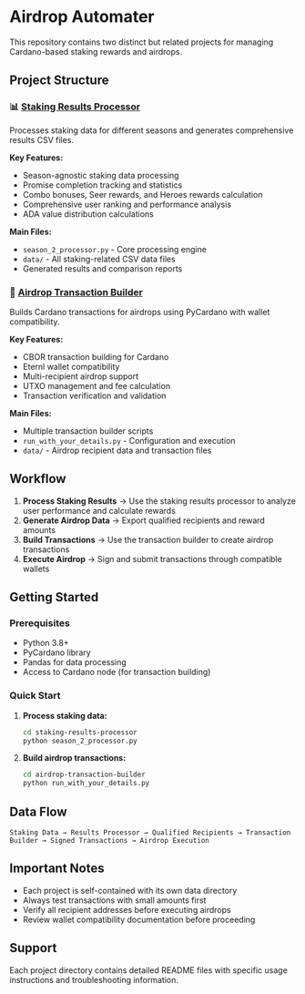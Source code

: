 # Airdrop Automater

This repository contains two distinct but related projects for managing Cardano-based staking rewards and airdrops.

## Project Structure

### 📊 [Staking Results Processor](./staking-results-processor/)
Processes staking data for different seasons and generates comprehensive results CSV files.

**Key Features:**
- Season-agnostic staking data processing
- Promise completion tracking and statistics
- Combo bonuses, Seer rewards, and Heroes rewards calculation
- Comprehensive user ranking and performance analysis
- ADA value distribution calculations

**Main Files:**
- `season_2_processor.py` - Core processing engine
- `data/` - All staking-related CSV data files
- Generated results and comparison reports

### 🚀 [Airdrop Transaction Builder](./airdrop-transaction-builder/)
Builds Cardano transactions for airdrops using PyCardano with wallet compatibility.

**Key Features:**
- CBOR transaction building for Cardano
- Eternl wallet compatibility
- Multi-recipient airdrop support
- UTXO management and fee calculation
- Transaction verification and validation

**Main Files:**
- Multiple transaction builder scripts
- `run_with_your_details.py` - Configuration and execution
- `data/` - Airdrop recipient data and transaction files

## Workflow

1. **Process Staking Results** → Use the staking results processor to analyze user performance and calculate rewards
2. **Generate Airdrop Data** → Export qualified recipients and reward amounts
3. **Build Transactions** → Use the transaction builder to create airdrop transactions
4. **Execute Airdrop** → Sign and submit transactions through compatible wallets

## Getting Started

### Prerequisites
- Python 3.8+
- PyCardano library
- Pandas for data processing
- Access to Cardano node (for transaction building)

### Quick Start

1. **Process staking data:**
   ```bash
   cd staking-results-processor
   python season_2_processor.py
   ```

2. **Build airdrop transactions:**
   ```bash
   cd airdrop-transaction-builder
   python run_with_your_details.py
   ```

## Data Flow

```
Staking Data → Results Processor → Qualified Recipients → Transaction Builder → Signed Transactions → Airdrop Execution
```

## Important Notes

- Each project is self-contained with its own data directory
- Always test transactions with small amounts first
- Verify all recipient addresses before executing airdrops
- Review wallet compatibility documentation before proceeding

## Support

Each project directory contains detailed README files with specific usage instructions and troubleshooting information. 